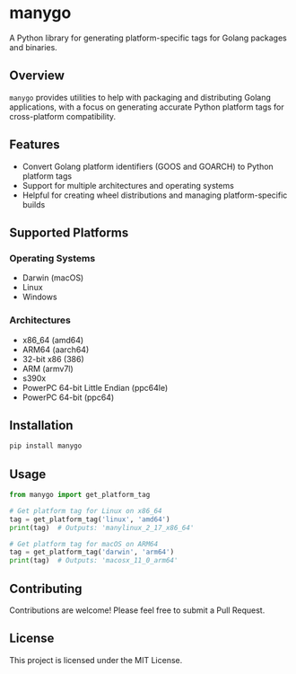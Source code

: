 # manygo

A Python library for generating platform-specific tags for Golang packages and binaries.

## Overview

`manygo` provides utilities to help with packaging and distributing Golang applications, with a focus on generating accurate Python platform tags for cross-platform compatibility.

## Features

- Convert Golang platform identifiers (GOOS and GOARCH) to Python platform tags
- Support for multiple architectures and operating systems
- Helpful for creating wheel distributions and managing platform-specific builds

## Supported Platforms

### Operating Systems
- Darwin (macOS)
- Linux
- Windows

### Architectures
- x86_64 (amd64)
- ARM64 (aarch64)
- 32-bit x86 (386)
- ARM (armv7l)
- s390x
- PowerPC 64-bit Little Endian (ppc64le)
- PowerPC 64-bit (ppc64)

## Installation

```bash
pip install manygo
```

## Usage

```python
from manygo import get_platform_tag

# Get platform tag for Linux on x86_64
tag = get_platform_tag('linux', 'amd64')
print(tag)  # Outputs: 'manylinux_2_17_x86_64'

# Get platform tag for macOS on ARM64
tag = get_platform_tag('darwin', 'arm64')
print(tag)  # Outputs: 'macosx_11_0_arm64'
```

## Contributing

Contributions are welcome! Please feel free to submit a Pull Request.

## License

This project is licensed under the MIT License.
